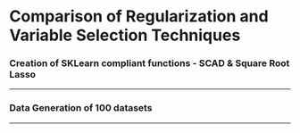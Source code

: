 # Comparison of Regularization and Variable Selection Techniques

### Creation of SKLearn compliant functions - SCAD & Square Root Lasso

---

### Data Generation of 100 datasets

---